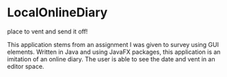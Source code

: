 # LocalOnlineDiary
place to vent and send it off!

This application stems from an assignment I was given to survey using GUI elements. Written in Java and using JavaFX packages, this application is an imitation of an online diary. The user is able to see the date and vent in an editor space.
